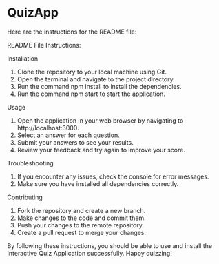 # QuizApp

Here are the instructions for the README file:

README File Instructions:

Installation

1. Clone the repository to your local machine using Git.
2. Open the terminal and navigate to the project directory.
3. Run the command npm install to install the dependencies.
4. Run the command npm start to start the application.

Usage

1. Open the application in your web browser by navigating to http://localhost:3000.
2. Select an answer for each question.
3. Submit your answers to see your results.
4. Review your feedback and try again to improve your score.

Troubleshooting

1. If you encounter any issues, check the console for error messages.
2. Make sure you have installed all dependencies correctly.

Contributing

1. Fork the repository and create a new branch.
2. Make changes to the code and commit them.
3. Push your changes to the remote repository.
4. Create a pull request to merge your changes.


By following these instructions, you should be able to use and install the Interactive Quiz Application successfully. Happy quizzing!
